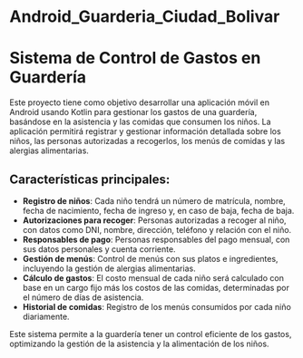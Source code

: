 # Android_Guarderia_Ciudad_Bolivar
# Sistema de Control de Gastos en Guardería

Este proyecto tiene como objetivo desarrollar una aplicación móvil en Android usando Kotlin para gestionar los gastos de una guardería, basándose en la asistencia y las comidas que consumen los niños. La aplicación permitirá registrar y gestionar información detallada sobre los niños, las personas autorizadas a recogerlos, los menús de comidas y las alergias alimentarias.

## Características principales:
- **Registro de niños**: Cada niño tendrá un número de matrícula, nombre, fecha de nacimiento, fecha de ingreso y, en caso de baja, fecha de baja.
- **Autorizaciones para recoger**: Personas autorizadas a recoger al niño, con datos como DNI, nombre, dirección, teléfono y relación con el niño.
- **Responsables de pago**: Personas responsables del pago mensual, con sus datos personales y cuenta corriente.
- **Gestión de menús**: Control de menús con sus platos e ingredientes, incluyendo la gestión de alergias alimentarias.
- **Cálculo de gastos**: El costo mensual de cada niño será calculado con base en un cargo fijo más los costos de las comidas, determinadas por el número de días de asistencia.
- **Historial de comidas**: Registro de los menús consumidos por cada niño diariamente.

Este sistema permite a la guardería tener un control eficiente de los gastos, optimizando la gestión de la asistencia y la alimentación de los niños.
